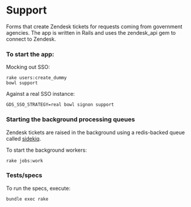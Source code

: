 # Support

Forms that create Zendesk tickets for requests coming from government agencies. 
The app is written in Rails and uses the zendesk_api gem to connect to Zendesk.

### To start the app:

Mocking out SSO:

    rake users:create_dummy
    bowl support

Against a real SSO instance:

    GDS_SSO_STRATEGY=real bowl signon support

### Starting the background processing queues

Zendesk tickets are raised in the background using a redis-backed queue called [sidekiq](http://sidekiq.org/).

To start the background workers:

    rake jobs:work

### Tests/specs

To run the specs, execute:

    bundle exec rake

